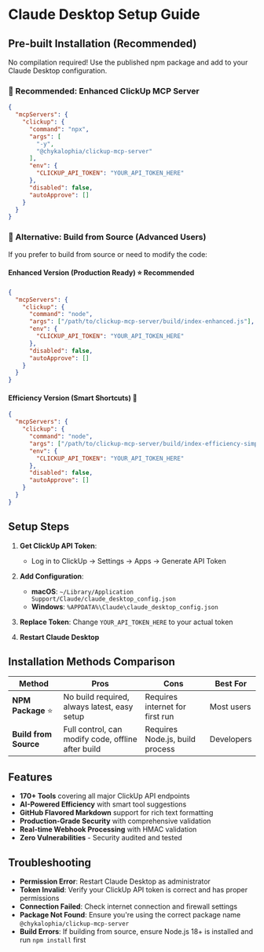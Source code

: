 # Claude Desktop Setup Guide

## Pre-built Installation (Recommended)

No compilation required! Use the published npm package and add to your Claude Desktop configuration.

### 🚀 Recommended: Enhanced ClickUp MCP Server
```json
{
  "mcpServers": {
    "clickup": {
      "command": "npx",
      "args": [
        "-y",
        "@chykalophia/clickup-mcp-server"
      ],
      "env": {
        "CLICKUP_API_TOKEN": "YOUR_API_TOKEN_HERE"
      },
      "disabled": false,
      "autoApprove": []
    }
  }
}
```

### 🔧 Alternative: Build from Source (Advanced Users)

If you prefer to build from source or need to modify the code:

#### Enhanced Version (Production Ready) ⭐ Recommended
```json
{
  "mcpServers": {
    "clickup": {
      "command": "node",
      "args": ["/path/to/clickup-mcp-server/build/index-enhanced.js"],
      "env": {
        "CLICKUP_API_TOKEN": "YOUR_API_TOKEN_HERE"
      },
      "disabled": false,
      "autoApprove": []
    }
  }
}
```

#### Efficiency Version (Smart Shortcuts) 🚀
```json
{
  "mcpServers": {
    "clickup": {
      "command": "node",
      "args": ["/path/to/clickup-mcp-server/build/index-efficiency-simple.js"],
      "env": {
        "CLICKUP_API_TOKEN": "YOUR_API_TOKEN_HERE"
      },
      "disabled": false,
      "autoApprove": []
    }
  }
}
```

## Setup Steps

1. **Get ClickUp API Token**:
   - Log in to ClickUp → Settings → Apps → Generate API Token

2. **Add Configuration**:
   - **macOS**: `~/Library/Application Support/Claude/claude_desktop_config.json`
   - **Windows**: `%APPDATA%\Claude\claude_desktop_config.json`

3. **Replace Token**: Change `YOUR_API_TOKEN_HERE` to your actual token

4. **Restart Claude Desktop**

## Installation Methods Comparison

| Method | Pros | Cons | Best For |
|--------|------|------|----------|
| **NPM Package** ⭐ | No build required, always latest, easy setup | Requires internet for first run | Most users |
| **Build from Source** | Full control, can modify code, offline after build | Requires Node.js, build process | Developers |

## Features

- **170+ Tools** covering all major ClickUp API endpoints
- **AI-Powered Efficiency** with smart tool suggestions
- **GitHub Flavored Markdown** support for rich text formatting
- **Production-Grade Security** with comprehensive validation
- **Real-time Webhook Processing** with HMAC validation
- **Zero Vulnerabilities** - Security audited and tested

## Troubleshooting

- **Permission Error**: Restart Claude Desktop as administrator
- **Token Invalid**: Verify your ClickUp API token is correct and has proper permissions
- **Connection Failed**: Check internet connection and firewall settings
- **Package Not Found**: Ensure you're using the correct package name `@chykalophia/clickup-mcp-server`
- **Build Errors**: If building from source, ensure Node.js 18+ is installed and run `npm install` first
